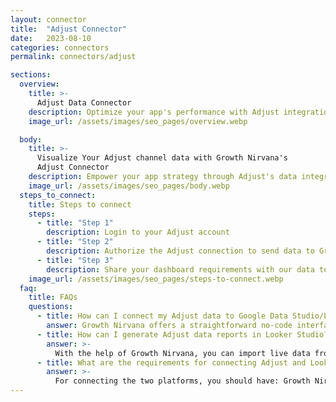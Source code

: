 ```yaml
---
layout: connector
title:  "Adjust Connector"
date:   2023-08-10
categories: connectors
permalink: connectors/adjust

sections:
  overview:
    title: >-
      Adjust Data Connector
    description: Optimize your app's performance with Adjust integration. Channel the power of Adjust's data insights directly into Looker Studio, unlocking the secrets behind user behavior, app performance, and conversion patterns.
    image_url: /assets/images/seo_pages/overview.webp

  body:
    title: >-
      Visualize Your Adjust channel data with Growth Nirvana's
      Adjust Connector
    description: Empower your app strategy through Adjust's data integrated seamlessly into Looker Studio's analytical landscape.
    image_url: /assets/images/seo_pages/body.webp
  steps_to_connect:
    title: Steps to connect
    steps:
      - title: "Step 1"
        description: Login to your Adjust account
      - title: "Step 2"
        description: Authorize the Adjust connection to send data to Growth Nirvana
      - title: "Step 3"
        description: Share your dashboard requirements with our data team. We will build the report for you.
    image_url: /assets/images/seo_pages/steps-to-connect.webp
  faq:
    title: FAQs
    questions:
      - title: How can I connect my Adjust data to Google Data Studio/Looker Studio?
        answer: Growth Nirvana offers a straightforward no-code interface to connect to Adjust data sources.
      - title: How can I generate Adjust data reports in Looker Studio?
        answer: >-
          With the help of Growth Nirvana, you can import live data from Adjust into Looker Studio. These data can be viewed in charts, tables, and dashboards to generate branded reports that can be shared instantly.
      - title: What are the requirements for connecting Adjust and Looker Studio?
        answer: >-
          For connecting the two platforms, you should have: Growth Nirvana Account and Adjust Ads Account
---
```

